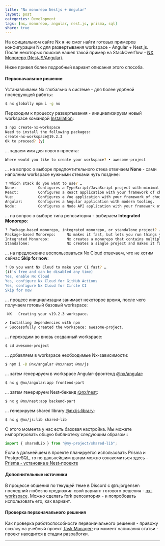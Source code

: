 ```yaml
---
title: "Nx monorepo Nestjs + Angular"
layout: post
categories: Development
tags: [nx, monorepo, angular, nest.js, prisma, sql]
share: true
---
```


На официальном сайте Nx я не смог найти готовых примеров конфигурации Nx для развертывания workspace - Angular + Nest.js. После некоторых поисков нашел такой пример на StackOverflow - [NX Monorepo (NestJS/Angular)](https://stackoverflow.com/questions/77347982/nx-monorepo-nestjs-angular).

Ниже привел более подробный вариант описания этого способа.

#### Первоначальное решение

Устанавливаем Nx глобально в системе - для более удобной последующей работы:

```bash
$ nx globally npm i -g nx
```

Переходим к процессу развертывания - инициализируем новый workspace командой [Installation](https://nx.dev/getting-started/installation):

```bash
$ npx create-nx-workspace
Need to install the following packages:
create-nx-workspace@19.2.3
Ok to proceed? (y)
```

... задаем имя для нового проекта:

```bash
Where would you like to create your workspace? ‣ awesome-project 
```

... на вопрос о выборе предпочтительного стека отвечаем **None** - сами наполним workspace нужными стеками чуть позднее:

```bash
? Which stack do you want to use? … 
None:          Configures a TypeScript/JavaScript project with minimal structure.
React:         Configures a React application with your framework of choice.
Vue:           Configures a Vue application with your framework of choice.
Angular:       Configures a Angular application with modern tooling.
Node:          Configures a Node API application with your framework of choice.
```

... на вопрос о выборе типа репозитория - выбираем **Integrated Monorepo**:

```bash
? Package-based monorepo, integrated monorepo, or standalone project? … 
Package-based Monorepo:     Nx makes it fast, but lets you run things your way.
Integrated Monorepo:        Nx creates a monorepo that contains multiple projects.
Standalone:                 Nx creates a single project and makes it fast.
```

... на предложение воспользоваться Nx Cloud отвечаем, что не хотим сейчас **Skip for now**:

```bash
? Do you want Nx Cloud to make your CI fast? …  
(it's free and can be disabled any time)
Yes, enable Nx Cloud
Yes, configure Nx Cloud for GitHub Actions
Yes, configure Nx Cloud for Circle CI
Skip for now
```

... процесс инициализации занимает некоторое время, после чего получаем готовый базовый workspace:

```bash
 NX   Creating your v19.2.3 workspace.

✔ Installing dependencies with npm
✔ Successfully created the workspace: awesome-project.
```

... переходим во вновь созданный workspace:

```bash
$ cd awesome-project
```

... добавляем в workspace необходимые Nx-зависимости:

```bash
$ npm i -D @nx/angular @nx/nest @nx/js
```

... затем генерируем в workspace Angular-фронтенд [@nx/angular](https://nx.dev/nx-api/angular):

```bash
$ nx g @nx/angular:app frontend-part
```

... затем генерируем Nest-бекенд [@nx/nest](https://nx.dev/nx-api/nest):


```bash
$ nx g @nx/nest:app backend-part
```

... генерируем shared library [@nx/js:library](https://nx.dev/nx-api/js/generators/library):

```bash
$ nx g @nx/js:lib shared-lib
```

С этого момента у нас есть базовая настройка. Мы можете импортировать общую библиотеку следующим образом::

```typescript
import { sharedLib } from "@my-project/shared-lib";
```

Если в дальнейшем в проекте планируется использовать Prisma и PostgreSQL, то по дальнейшим шагам можно ознакомиться здесь - [Prisma - установка в Nest-проекте](https://gearmobile.github.io/prisma/prisma-connect/)

#### Дополнительные источники

В процессе общения по текущей теме в Discord c @rujorgensen последний любезно предложил свой вариант готового решения - [nx-workspace](https://github.com/rujorgensen/nx-workspace). Можно сделать fork репозитория - и попробовать использовать его, как вариант.

#### Проверка первоначального решения

Как проверка работоспособности первоначального решения - привожу ссылку на учебный проект [Task Manager](https://github.com/My-Angular-Projects/task-manager); на момент написания статьи - проект находится в стадии разработки.

---